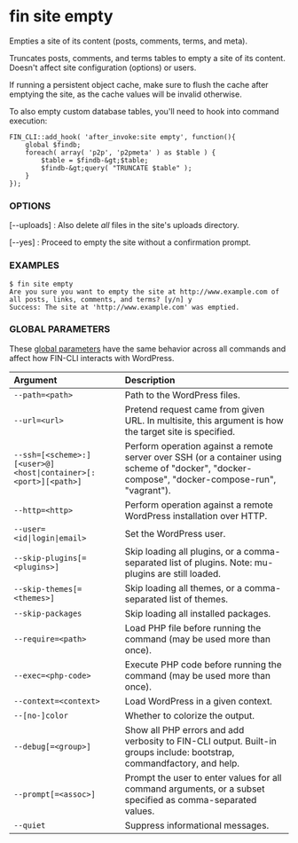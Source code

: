 # fin site empty

Empties a site of its content (posts, comments, terms, and meta).

Truncates posts, comments, and terms tables to empty a site of its content. Doesn't affect site configuration (options) or users.

If running a persistent object cache, make sure to flush the cache after emptying the site, as the cache values will be invalid otherwise.

To also empty custom database tables, you'll need to hook into command execution:

```
FIN_CLI::add_hook( 'after_invoke:site empty', function(){
    global $findb;
    foreach( array( 'p2p', 'p2pmeta' ) as $table ) {
        $table = $findb-&gt;$table;
        $findb-&gt;query( "TRUNCATE $table" );
    }
});
```

### OPTIONS

[\--uploads]
: Also delete *all* files in the site's uploads directory.

[\--yes]
: Proceed to empty the site without a confirmation prompt.

### EXAMPLES

    $ fin site empty
    Are you sure you want to empty the site at http://www.example.com of all posts, links, comments, and terms? [y/n] y
    Success: The site at 'http://www.example.com' was emptied.

### GLOBAL PARAMETERS

These [global parameters](https://make.wordpress.org/cli/handbook/config/) have the same behavior across all commands and affect how FIN-CLI interacts with WordPress.

| **Argument**    | **Description**              |
|:----------------|:-----------------------------|
| `--path=<path>` | Path to the WordPress files. |
| `--url=<url>` | Pretend request came from given URL. In multisite, this argument is how the target site is specified. |
| `--ssh=[<scheme>:][<user>@]<host\|container>[:<port>][<path>]` | Perform operation against a remote server over SSH (or a container using scheme of "docker", "docker-compose", "docker-compose-run", "vagrant"). |
| `--http=<http>` | Perform operation against a remote WordPress installation over HTTP. |
| `--user=<id\|login\|email>` | Set the WordPress user. |
| `--skip-plugins[=<plugins>]` | Skip loading all plugins, or a comma-separated list of plugins. Note: mu-plugins are still loaded. |
| `--skip-themes[=<themes>]` | Skip loading all themes, or a comma-separated list of themes. |
| `--skip-packages` | Skip loading all installed packages. |
| `--require=<path>` | Load PHP file before running the command (may be used more than once). |
| `--exec=<php-code>` | Execute PHP code before running the command (may be used more than once). |
| `--context=<context>` | Load WordPress in a given context. |
| `--[no-]color` | Whether to colorize the output. |
| `--debug[=<group>]` | Show all PHP errors and add verbosity to FIN-CLI output. Built-in groups include: bootstrap, commandfactory, and help. |
| `--prompt[=<assoc>]` | Prompt the user to enter values for all command arguments, or a subset specified as comma-separated values. |
| `--quiet` | Suppress informational messages. |
